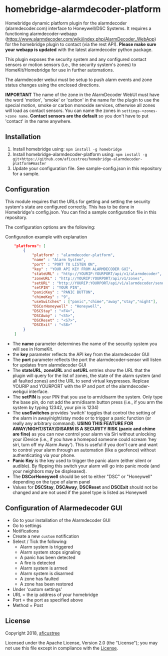 # homebridge-alarmdecoder-platform

Homebridge dynamic platform plugin for the alarmdecoder (alarmdecoder.com) interface to Honeywell/DSC Systems. It requires a functioning alarmdecoder-webapp (https://www.alarmdecoder.com/wiki/index.php/AlarmDecoder_WebApp) for the homebridge plugin to contact (via the rest API). **Please make sure your webapp is updated** with the latest alarmdecoder python package.

This plugin exposes the security system and any configured contact sensors or motion sensors (i.e., the security system's zones) to HomeKit/Homebridge for use in further automations.

The alarmdecoder webui must be setup to push alarm events and zone status changes using the enclosed directions.

**IMPORTANT** The name of the zone in the AlarmDecoder WebUI must have the word 'motion', 'smoke' or 'carbon' in the name for the plugin to use the special motion, smoke or carbon monoxide services, otherwise all zones will load as contact sensors. You can name the zones in `settings->zones->zone name`. **Contact sensors are the default** so you don't have to put 'contact' in the name anywhere.

## Installation

1. Install homebridge using: `npm install -g homebridge`
2. Install homebridge-alarmdecoder-platform using: `npm install -g git+https://github.com/aficustree/homebridge-alarmdecoder-platform#master`
3. Update your configuration file. See sample-config.json in this repository for a sample.

## Configuration

This module requires that the URLs for getting and setting the security system's state are configured correctly. This has to be done in Homebridge's config.json.
You can find a sample configuration file in this repository.

The configuration options are the following:

Configuration example with explanation

```json
    "platforms": [
        {
            "platform" : "alarmdecoder-platform",
            "name" : "Alarm System",
            "port" : "PORT TO LISTEN ON",
            "key" : "YOUR API KEY FROM ALARMDECODER GUI",
            "stateURL" : "http://YOURIP:YOURPORT/api/v1/alarmdecoder",
            "zoneURL" : "http://YOURIP:YOURPORT/api/v1/zones",
            "setURL" : "http://YOURIP:YOURPORT/api/v1/alarmdecoder/send",
            "setPIN" : "YOUR PIN",
            "panicKey" : "PANIC BUTTON",
            "chimeKey" : "9",
            "useSwitches" : ["panic","chime","away","stay","night"],
            "DSCorHoneywell" : "Honeywell",
            "DSCStay" : "<F4>",
            "DSCAway" : "<S5>",
            "DSCReset" : "<S7>",
            "DSCExit" : "<S8>"
        }
    ]

```

- The **name** parameter determines the name of the security system you will see in HomeKit.
- the **key** parameter reflects the API key from the alarmdecoder GUI
- The **port** parameter reflects the port the alarmdecoder-sensor will listen for updates from alarmdecoder GUI
- The **stateURL**, **zoneURL** and **setURL** entries show the URL that the plugin will query for the list of zones, the state of the alarm system (and all faulted zones) and the URL to send virtual keypresses. Replcae YOURIP and YOURPORT with the IP and port of the alarmdecoder-webgui interface.
- The **setPIN** is your PIN that you use to arm/disarm the system. Only type the base pin, do not add the arm/disarm button press (i.e., if you arm the system by typing 12342, your pin is 1234)
- The **useSwitches** provides 'switch' toggles that control the setting of the alarm in away/night/stay mode or to trigger a panic function (or really any arbitrary command). **USING THIS FEATURE FOR AWAY/NIGHT/STAY/DISARM IS A SECURITY RISK (panic and chime are fine)** as you can now control your alarm via Siri without unlocking your iDevice (i.e., if you have a homepod someone could scream 'hey siri, turn off my Alarm Away'). This is useful if you don't care and want to control your alarm through an automation (like a geofence) without authenticating via your phone.
- **Panic Key** is the key used to trigger the panic alarm (either silent or audible). By flipping this switch your alarm will go into panic mode (and your neighbors may be displeased).
- The **DSCorHoneywell** should be set to either "DSC" or "Honeywell" depending on the type of alarm panel
- Values for **DSCStay**, **DSCAway**, **DSCReset** and **DSCExit** should not be changed and are not used if the panel type is listed as Honeywell

## Configuration of Alarmedecoder GUI

- Go to your installation of the Alarmdecoder GUI
- Go to settings
- Notifications
- Create a new `custom` notification
- Select / Tick the following:
    - Alarm system is triggered
    - Alarm system stops signaling
    - A panic has been detected
    - A fire is detected
    - Alarm system is armed
    - Alarm system is disarmed
    - A zone has faulted
    - A zone has been restored
- Under 'custom settings'
- URL = the ip address of your homebridge
- Port = the port as specified above
- Method = Post

## License

Copyright 2018, [aficustree](https://github.com/aficustree)

Licensed under the Apache License, Version 2.0 (the "License"); you may not use this file except in compliance with the [License](./LICENSE).